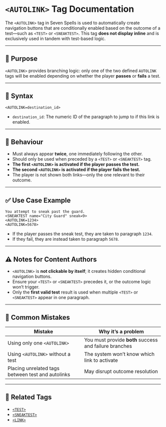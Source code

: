 # `<AUTOLINK>` Tag Documentation

The `<AUTOLINK>` tag in Seven Spells is used to automatically create navigation buttons that are conditionally enabled based on the outcome of a test—such as `<TEST>` or `<SNEAKTEST>`. This tag **does not display inline** and is exclusively used in tandem with test-based logic.

---

## 📌 Purpose

`<AUTOLINK>` provides branching logic: only one of the two defined `AUTOLINK` tags will be enabled depending on whether the player **passes** or **fails** a test.

---

## 🔧 Syntax

```
<AUTOLINK=destination_id>
```

- `destination_id`: The numeric ID of the paragraph to jump to if this link is enabled.

---

## 🧠 Behaviour

- Must always appear **twice**, one immediately following the other.
- Should only be used when preceded by a `<TEST>` or `<SNEAKTEST>` tag.
- **The first `<AUTOLINK>` is activated if the player passes the test.**
- **The second `<AUTOLINK>` is activated if the player fails the test.**
- The player is not shown both links—only the one relevant to their outcome.

---

## ✅ Use Case Example

```text
You attempt to sneak past the guard.
<SNEAKTEST name="City Guard" sneak=9>
<AUTOLINK=1234>
<AUTOLINK=5678>
```

- If the player passes the sneak test, they are taken to paragraph `1234`.
- If they fail, they are instead taken to paragraph `5678`.

---

## ⚠️ Notes for Content Authors

- `<AUTOLINK>` is **not clickable by itself**; it creates hidden conditional navigation buttons.
- Ensure your `<TEST>` or `<SNEAKTEST>` precedes it, or the outcome logic won’t trigger.
- Only the **first valid test** result is used when multiple `<TEST>` or `<SNEAKTEST>` appear in one paragraph.

---

## 🚫 Common Mistakes

| Mistake | Why it’s a problem |
|--------|---------------------|
| Using only one `<AUTOLINK>` | You must provide **both** success and failure branches |
| Using `<AUTOLINK>` without a test | The system won’t know which link to activate |
| Placing unrelated tags between test and autolinks | May disrupt outcome resolution |

---

## 🔄 Related Tags

- [`<TEST>`](test_tag_doc.md)
- [`<SNEAKTEST>`](sneaktest_tag_doc.md)
- [`<LINK>`](link_tag_doc.md)

